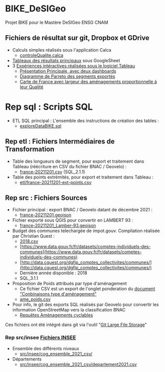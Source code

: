 # BIKE_DeSIGeo
Projet BIKE pour le Mastère DeSIGeo ENSG CNAM

## Fichiers de résultat sur git, Dropbox et GDrive
- Calculs simples réalisés sous l'application Calca
  - [controleQualite.calca](controleQualite.calca)  
- [Tableaux des résultats principaux](https://docs.google.com/spreadsheets/d/1_bZ3a8YPmeFRE1WyjljdxPkhcoufJF49F1G6NZglBw0/edit?usp=sharing) sous GoogleSheet
- 3 [Expériences intéractives réalisées sous le logiciel Tableau](https://www.dropbox.com/sh/csbe5md0hy5x34t/AAB0_zvNTDqOSJ99PfrVt4p4a?dl=0)
  - [Présentation Principale, avec deux dashboards](https://www.dropbox.com/s/bf2nbxcp8r3tlvz/BIKE-Tableau.twbx?dl=0)
  - [Diagramme de Parreto des segments exportés](https://www.dropbox.com/s/95nhwscq490ev3c/BIKE-Tableau-geovelo-length.twbx?dl=0)
  - [Carte de France avec largeur des aménagements proportionnelle à leur Qualité](https://www.dropbox.com/s/hfwha35xzf1wjd4/BIKE-Tableau-geovelo-carteDeFrance.twbx?dl=0)

# Rep sql : Scripts SQL
- ETL SQL principal : L'ensemble des instructions de création des tables : 
  - [exploreDataBIKE.sql](sql/exploreDataBIKE.sql)


## Rep etl : Fichiers Intermédiaires de Transformation
- Table des longueurs de segment, pour export et traitement dans Tableau (réécriture en CSV du fichier BNAC / Geovelo) : 
  - [france-20211201.csv](etl/france-20211201.csv) (SQL_2.1.1)
- Table des points extrémités, pour export et traitement dans Tableau : 
  - [etl/france-20211201-ext-points.csv](france-20211201-ext-points.csv)


## Rep src : Fichiers Sources
- Fichier principal : export BNAC / Geovelo datant de décembre 2021 : 
  - [france-20211201.geojson](src/france-20211201.geojson)
- Fichier exporté sous QGIS pour convertir en LAMBERT 93 : 
  - [france-20211201_Lamber-93.geojson](src/france-20211201_Lamber-93.geojson)
- Budget des communes telechargée de impot.gouv. Compilation réalisée par Christian Quest :
  - [2018.csv](src/2018.csv)
  - [https://www.data.gouv.fr/fr/datasets/comptes-individuels-des-communes](https://www.data.gouv.fr/fr/datasets/comptes-individuels-des-communes)
  - [http://data.cquest.org/dgfip_comptes_collectivites/communes/](http://data.cquest.org/dgfip_comptes_collectivites/communes/)
  - Dernière année disponible : 2018
  - SQL_3.1.1
- Proposition de Poids attribués par type d'aménagement
  - Ce fichier CSV est un export de l'onglet ponderation du [document "Conbinaisons type d'aménagement"](https://docs.google.com/spreadsheets/d/1_bZ3a8YPmeFRE1WyjljdxPkhcoufJF49F1G6NZglBw0/edit?usp=sharing)
  - [ame_poids.csv](src/ame_poids.csv)
- Pour info, le git des exports SQL réalisés par Geovelo pour convertir les information OpenStreetMap vers la classification BNAC
  - [Requêtes Aménagements cyclables](https://gitlab.com/geovelo-public/requetes_amenagements_cyclables) 

Ces fichiers ont été intégré dans git via l'outil "[Git Large File Storage](https://docs.github.com/en/repositories/working-with-files/managing-large-files)"

### Rep src/insee [Fichiers INSEE](https://www.insee.fr/fr/information/5057840)
- Ensemble des différents niveaux
  - [src/insee/cog_ensemble_2021_csv/](src/insee/cog_ensemble_2021_csv/)
- Départements
  - [src/insee/cog_ensemble_2021_csv/departement2021.csv](src/insee/cog_ensemble_2021_csv/departement2021.csv) 





